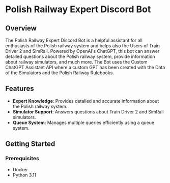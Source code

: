 # Polish Railway Expert Discord Bot

## Overview

The Polish Railway Expert Discord Bot is a helpful assistant for all enthusiasts of the Polish railway system and helps also the Users of Train Driver 2 and SimRail. Powered by OpenAI's ChatGPT, this bot can answer detailed questions about the Polish railway system, provide information about railway simulators, and much more. The Bot uses the Custom ChatGPT Assistant API where a custom GPT has been created with the Data of the Simulators and the Polish Railway Rulebooks. 

## Features

- **Expert Knowledge**: Provides detailed and accurate information about the Polish railway system.
- **Simulator Support**: Answers questions about Train Driver 2 and SimRail simulators.
- **Queue System**: Manages multiple queries efficiently using a queue system.

## Getting Started

### Prerequisites

- Docker
- Python 3.11
